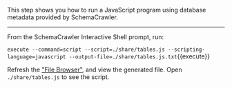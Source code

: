This step shows you how to run a JavaScript program using database metadata provided by SchemaCrawler.

-----

From the SchemaCrawler Interactive Shell prompt, run:

`execute --command=script --script=./share/tables.js --scripting-language=javascript --output-file=./share/tables.js.txt`{{execute}}

Refresh the ["File Browser"](https://[[HOST_SUBDOMAIN]]-80-[[KATACODA_HOST]].environments.katacoda.com), and view the generated file. Open `./share/tables.js` to see the script.
